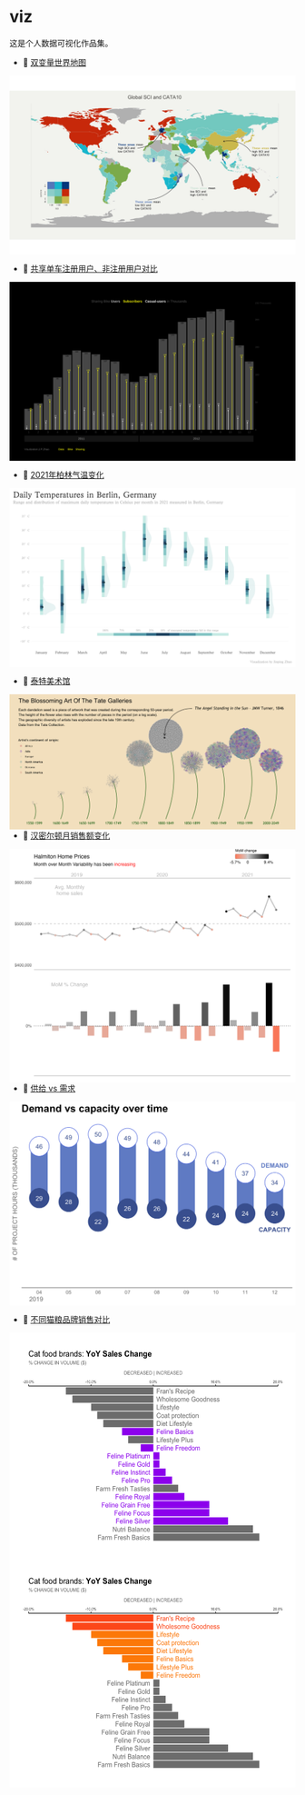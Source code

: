 # viz
这是个人数据可视化作品集。

- 🔗 [双变量世界地图](https://github.com/Jpzhaoo/viz/blob/main/code/world_map.Rmd)
<img align="center" alt="JPEG" src="https://github.com/Jpzhaoo/viz/blob/main/graphs/world_map.jpeg" />

- 🔗 [共享单车注册用户、非注册用户对比](https://github.com/Jpzhaoo/viz/blob/main/code/bike_sharing.Rmd)
<img align="center" alt="PNG" src="https://github.com/Jpzhaoo/viz/blob/main/graphs/bike_sharing.png" />    

- 🔗 [2021年柏林气温变化](https://github.com/Jpzhaoo/viz/blob/main/code/german_temperature.Rmd)
<img align="center" alt="PNG" src="https://github.com/Jpzhaoo/viz/blob/main/graphs/german_temperature.png" />    


- 🔗 [泰特美术馆](https://github.com/Jpzhaoo/viz/blob/main/code/tate_gallery.Rmd)
<img align="left" alt="PNG" src="https://github.com/Jpzhaoo/viz/blob/main/graphs/tate_gallery.png" />   

- 🔗 [汉密尔顿月销售额变化](https://github.com/Jpzhaoo/viz/blob/main/code/monthly_sales.Rmd)
<img align="left" alt="PNG" src="https://github.com/Jpzhaoo/viz/blob/main/graphs/monthly_sales2.png" />  

- 🔗 [供给 vs 需求](https://github.com/Jpzhaoo/viz/blob/main/code/demand_supply.Rmd)
<img align="center" alt="PNG" src="https://github.com/Jpzhaoo/viz/blob/main/graphs/supply_demand1.png" />  

- 🔗 [不同猫粮品牌销售对比](https://github.com/Jpzhaoo/viz/blob/main/code/cat_food_brand.Rmd)
<img align="center" alt="PNG" width = "600" height = "400" src="https://github.com/Jpzhaoo/viz/blob/main/graphs/cat_food_brand1.png" />
<img align="center" alt="PNG" width = "600" height = "400" src="https://github.com/Jpzhaoo/viz/blob/main/graphs/cat_food_brand2.png" />



